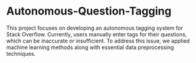 # Autonomous-Question-Tagging
This project focuses on developing an autonomous tagging system for Stack Overflow. Currently, users manually enter tags for their questions, which can be inaccurate or insufficient. To address this issue, we applied machine learning methods along with essential data preprocessing techniques.
